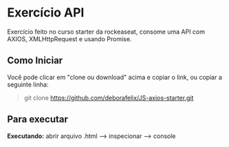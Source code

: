 # Exercício API

Exercício feito no curso starter da rockeaseat, consome uma API com AXIOS, XMLHttpRequest e usando Promise.

## Como Iniciar 

Você pode clicar em "clone ou download" acima e copiar o link, ou copiar a seguinte linha: 
> git clone https://github.com/deborafelix/JS-axios-starter.git

## Para executar

**Executando:** abrir arquivo .html --> inspecionar --> console
